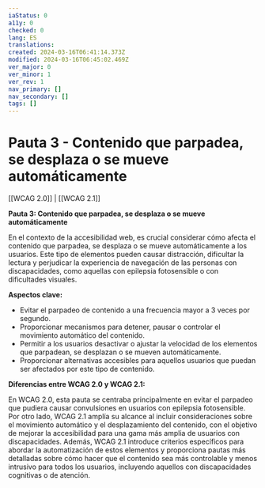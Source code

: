 ```yaml
---
iaStatus: 0
a11y: 0
checked: 0
lang: ES
translations: 
created: 2024-03-16T06:41:14.373Z
modified: 2024-03-16T06:45:02.469Z
ver_major: 0
ver_minor: 1
ver_rev: 1
nav_primary: []
nav_secondary: []
tags: []
---
```

# Pauta 3 - Contenido que parpadea, se desplaza o se mueve automáticamente

[[WCAG 2.0]] | [[WCAG 2.1]]

**Pauta 3: Contenido que parpadea, se desplaza o se mueve automáticamente**

En el contexto de la accesibilidad web, es crucial considerar cómo afecta el contenido que parpadea, se desplaza o se mueve automáticamente a los usuarios. Este tipo de elementos pueden causar distracción, dificultar la lectura y perjudicar la experiencia de navegación de las personas con discapacidades, como aquellas con epilepsia fotosensible o con dificultades visuales.

**Aspectos clave:**

- Evitar el parpadeo de contenido a una frecuencia mayor a 3 veces por segundo.
- Proporcionar mecanismos para detener, pausar o controlar el movimiento automático del contenido.
- Permitir a los usuarios desactivar o ajustar la velocidad de los elementos que parpadean, se desplazan o se mueven automáticamente.
- Proporcionar alternativas accesibles para aquellos usuarios que puedan ser afectados por este tipo de contenido.

**Diferencias entre WCAG 2.0 y WCAG 2.1:**

En WCAG 2.0, esta pauta se centraba principalmente en evitar el parpadeo que pudiera causar convulsiones en usuarios con epilepsia fotosensible. Por otro lado, WCAG 2.1 amplía su alcance al incluir consideraciones sobre el movimiento automático y el desplazamiento del contenido, con el objetivo de mejorar la accesibilidad para una gama más amplia de usuarios con discapacidades. Además, WCAG 2.1 introduce criterios específicos para abordar la automatización de estos elementos y proporciona pautas más detalladas sobre cómo hacer que el contenido sea más controlable y menos intrusivo para todos los usuarios, incluyendo aquellos con discapacidades cognitivas o de atención.
